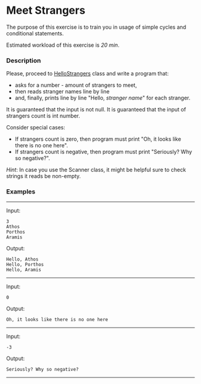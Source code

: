 # Meet Strangers

The purpose of this exercise is to train you in usage of simple cycles and conditional statements.

Estimated workload of this exercise is _20 min_.

### Description

Please, proceed to [HelloStrangers](src/main/java/com/epam/training/student_dmitry_shamko/HelloStrangers.java) class
and write a program that:
- asks for a number - amount of strangers to meet,
- then reads stranger names line by line 
- and, finally, prints line by line "Hello, _stranger name_" for each stranger.

It is guaranteed that the input is not null.
It is guaranteed that the input of strangers count is int number.

Consider special cases: 
- If strangers count is zero, then program must print "Oh, it looks like there is no one here".
- If strangers count is negative, then program must print "Seriously? Why so negative?".

*Hint*: In case you use the Scanner class, it might be helpful sure to check strings it reads be non-empty.

### Examples

---
Input: 
```
3
Athos
Porthos
Aramis
```

Output:
```
Hello, Athos
Hello, Porthos
Hello, Aramis
```

---
Input:
```
0
```

Output:
```
Oh, it looks like there is no one here
```

---
Input:
```
-3
```

Output:
```
Seriously? Why so negative?
```

---